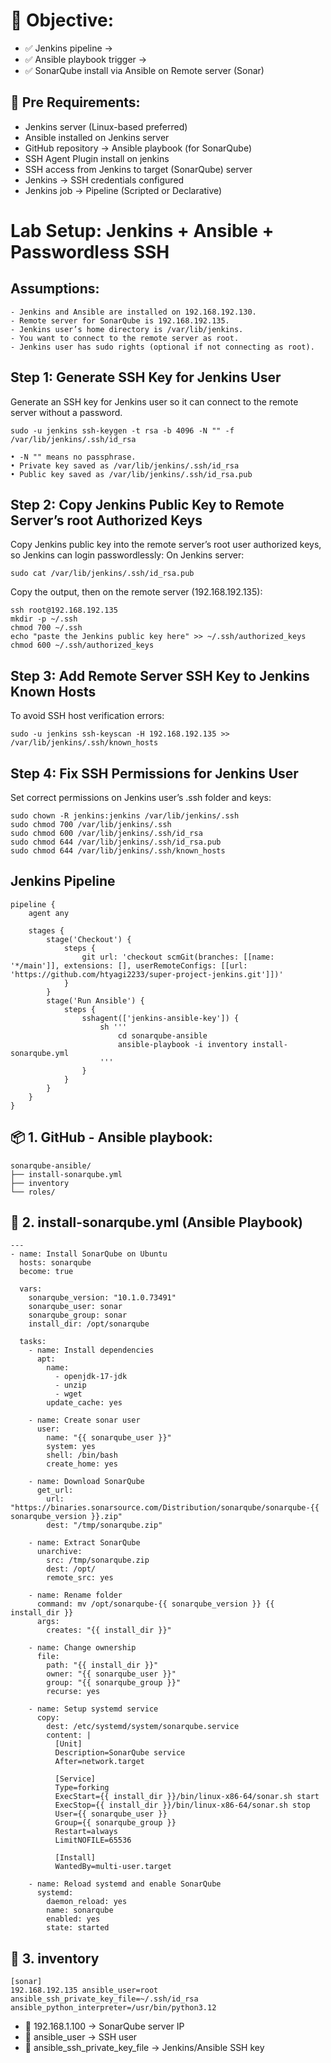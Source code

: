 # 🎯 Objective:
- ✅ Jenkins pipeline →
- ✅ Ansible playbook trigger →
- ✅  SonarQube install via Ansible on Remote server (Sonar)


## 🧱 Pre Requirements:
- Jenkins server (Linux-based preferred)
- Ansible installed on Jenkins server
- GitHub repository → Ansible playbook (for SonarQube)
- SSH Agent Plugin install on jenkins
- SSH access from Jenkins to target (SonarQube) server
- Jenkins → SSH credentials configured
- Jenkins job → Pipeline (Scripted or Declarative)


# Lab Setup: Jenkins + Ansible + Passwordless SSH

## Assumptions:
	- Jenkins and Ansible are installed on 192.168.192.130.
	- Remote server for SonarQube is 192.168.192.135.
	- Jenkins user’s home directory is /var/lib/jenkins.
	- You want to connect to the remote server as root.
	- Jenkins user has sudo rights (optional if not connecting as root).

## Step 1: Generate SSH Key for Jenkins User
Generate an SSH key for Jenkins user so it can connect to the remote server without a password.
```
sudo -u jenkins ssh-keygen -t rsa -b 4096 -N "" -f /var/lib/jenkins/.ssh/id_rsa
```

	• -N "" means no passphrase.
	• Private key saved as /var/lib/jenkins/.ssh/id_rsa
	• Public key saved as /var/lib/jenkins/.ssh/id_rsa.pub

## Step 2: Copy Jenkins Public Key to Remote Server’s root Authorized Keys
Copy Jenkins public key into the remote server’s root user authorized keys, so Jenkins can login passwordlessly:
On Jenkins server:
```
sudo cat /var/lib/jenkins/.ssh/id_rsa.pub
```

Copy the output, then on the remote server (192.168.192.135):
```
ssh root@192.168.192.135
mkdir -p ~/.ssh
chmod 700 ~/.ssh
echo "paste the Jenkins public key here" >> ~/.ssh/authorized_keys
chmod 600 ~/.ssh/authorized_keys
```

## Step 3: Add Remote Server SSH Key to Jenkins Known Hosts
To avoid SSH host verification errors:
```
sudo -u jenkins ssh-keyscan -H 192.168.192.135 >> /var/lib/jenkins/.ssh/known_hosts
```

## Step 4: Fix SSH Permissions for Jenkins User
Set correct permissions on Jenkins user’s .ssh folder and keys:
```
sudo chown -R jenkins:jenkins /var/lib/jenkins/.ssh
sudo chmod 700 /var/lib/jenkins/.ssh
sudo chmod 600 /var/lib/jenkins/.ssh/id_rsa
sudo chmod 644 /var/lib/jenkins/.ssh/id_rsa.pub
sudo chmod 644 /var/lib/jenkins/.ssh/known_hosts
```

## Jenkins Pipeline
```
pipeline {
    agent any

    stages {
        stage('Checkout') {
            steps {
                git url: 'checkout scmGit(branches: [[name: '*/main']], extensions: [], userRemoteConfigs: [[url: 'https://github.com/htyagi2233/super-project-jenkins.git']])'
            }
        }
        stage('Run Ansible') {
            steps {
                sshagent(['jenkins-ansible-key']) {
                    sh '''
                        cd sonarqube-ansible
                        ansible-playbook -i inventory install-sonarqube.yml
                    '''
                }
            }
        }
    }
}

```





## 📦 1. GitHub - Ansible playbook:
```
sonarqube-ansible/
├── install-sonarqube.yml
├── inventory
└── roles/
```


## 📁 2. install-sonarqube.yml (Ansible Playbook)
```
---
- name: Install SonarQube on Ubuntu
  hosts: sonarqube
  become: true

  vars:
    sonarqube_version: "10.1.0.73491"
    sonarqube_user: sonar
    sonarqube_group: sonar
    install_dir: /opt/sonarqube

  tasks:
    - name: Install dependencies
      apt:
        name:
          - openjdk-17-jdk
          - unzip
          - wget
        update_cache: yes

    - name: Create sonar user
      user:
        name: "{{ sonarqube_user }}"
        system: yes
        shell: /bin/bash
        create_home: yes

    - name: Download SonarQube
      get_url:
        url: "https://binaries.sonarsource.com/Distribution/sonarqube/sonarqube-{{ sonarqube_version }}.zip"
        dest: "/tmp/sonarqube.zip"

    - name: Extract SonarQube
      unarchive:
        src: /tmp/sonarqube.zip
        dest: /opt/
        remote_src: yes

    - name: Rename folder
      command: mv /opt/sonarqube-{{ sonarqube_version }} {{ install_dir }}
      args:
        creates: "{{ install_dir }}"

    - name: Change ownership
      file:
        path: "{{ install_dir }}"
        owner: "{{ sonarqube_user }}"
        group: "{{ sonarqube_group }}"
        recurse: yes

    - name: Setup systemd service
      copy:
        dest: /etc/systemd/system/sonarqube.service
        content: |
          [Unit]
          Description=SonarQube service
          After=network.target

          [Service]
          Type=forking
          ExecStart={{ install_dir }}/bin/linux-x86-64/sonar.sh start
          ExecStop={{ install_dir }}/bin/linux-x86-64/sonar.sh stop
          User={{ sonarqube_user }}
          Group={{ sonarqube_group }}
          Restart=always
          LimitNOFILE=65536

          [Install]
          WantedBy=multi-user.target

    - name: Reload systemd and enable SonarQube
      systemd:
        daemon_reload: yes
        name: sonarqube
        enabled: yes
        state: started

```

## 📁 3. inventory
```
[sonar]
192.168.192.135 ansible_user=root ansible_ssh_private_key_file=~/.ssh/id_rsa ansible_python_interpreter=/usr/bin/python3.12

```
- 🔸 192.168.1.100 → SonarQube server IP
- 🔸 ansible_user → SSH user
- 🔸 ansible_ssh_private_key_file → Jenkins/Ansible SSH key


